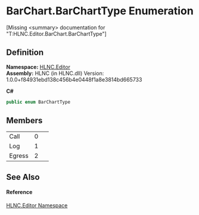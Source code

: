 # BarChart.BarChartType Enumeration


\[Missing &lt;summary&gt; documentation for "T:HLNC.Editor.BarChart.BarChartType"\]



## Definition
**Namespace:** <a href="N_HLNC_Editor">HLNC.Editor</a>  
**Assembly:** HLNC (in HLNC.dll) Version: 1.0.0+f84931ebd138c456b4e0448f1a8e3814bd665733

**C#**
``` C#
public enum BarChartType
```



## Members
<table>
<tr>
<td>Call</td>
<td>0</td>
<td> </td></tr>
<tr>
<td>Log</td>
<td>1</td>
<td> </td></tr>
<tr>
<td>Egress</td>
<td>2</td>
<td> </td></tr>
</table>

## See Also


#### Reference
<a href="N_HLNC_Editor">HLNC.Editor Namespace</a>  
